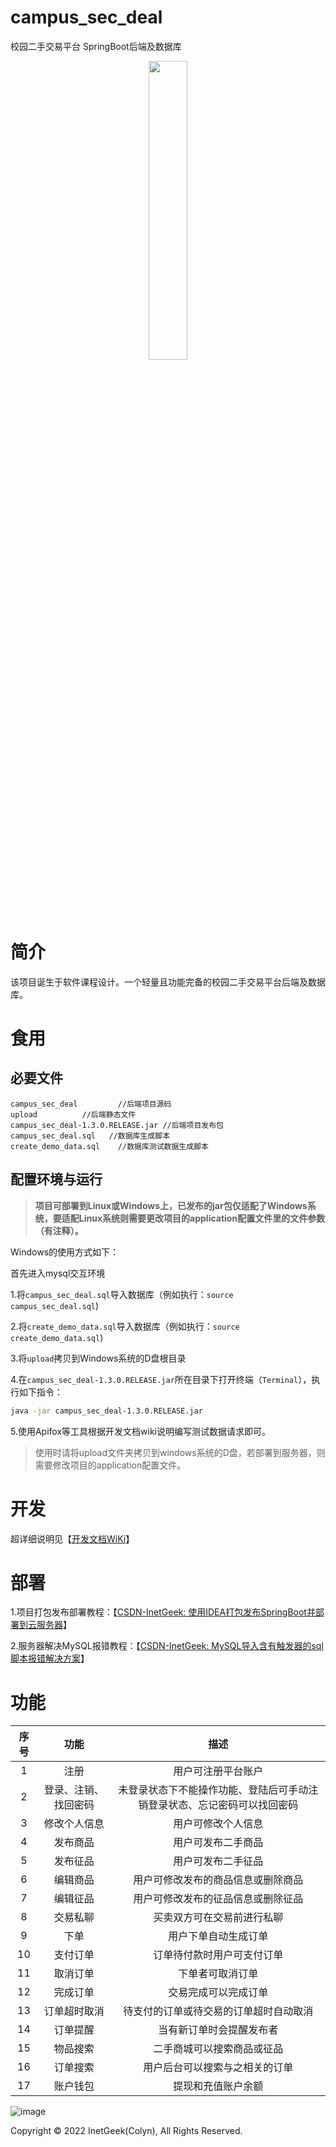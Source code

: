 # campus_sec_deal
校园二手交易平台 SpringBoot后端及数据库
<div align="center">
<img src="https://user-images.githubusercontent.com/42563262/194395085-1bcad0f8-b826-4130-9bf6-27093716f4e1.png" width="35%" height="35%"/>
</div>

# 简介
该项目诞生于软件课程设计。一个轻量且功能完备的校园二手交易平台后端及数据库。
# 食用
## 必要文件
```
campus_sec_deal         //后端项目源码
upload          //后端静态文件
campus_sec_deal-1.3.0.RELEASE.jar //后端项目发布包
campus_sec_deal.sql   //数据库生成脚本
create_demo_data.sql    //数据库测试数据生成脚本
```

## 配置环境与运行
> **项目可部署到Linux或Windows上，已发布的jar包仅适配了Windows系统，要适配Linux系统则需要更改项目的application配置文件里的文件参数（有注释）。**

Windows的使用方式如下：

首先进入mysql交互环境

1.将`campus_sec_deal.sql`导入数据库（例如执行：`source campus_sec_deal.sql`)

2.将`create_demo_data.sql`导入数据库（例如执行：`source create_demo_data.sql`)

3.将`upload`拷贝到Windows系统的D盘根目录

4.在`campus_sec_deal-1.3.0.RELEASE.jar`所在目录下打开终端（`Terminal`），执行如下指令：
```bash
java -jar campus_sec_deal-1.3.0.RELEASE.jar
```

5.使用Apifox等工具根据开发文档wiki说明编写测试数据请求即可。

> 使用时请将upload文件夹拷贝到windows系统的D盘，若部署到服务器，则需要修改项目的application配置文件。

# 开发
超详细说明见【[开发文档WiKi](https://github.com/Inetgeek/campus_sec_deal/wiki/%E5%BC%80%E5%8F%91WiKi)】

# 部署
1.项目打包发布部署教程：【[CSDN-InetGeek: 使用IDEA打包发布SpringBoot并部署到云服务器](https://blog.csdn.net/qq_34532102/article/details/127018858)】

2.服务器解决MySQL报错教程：【[CSDN-InetGeek: MySQL导入含有触发器的sql脚本报错解决方案](https://blog.csdn.net/qq_34532102/article/details/127018488)】

# 功能
| 序号 |         功能         |                             描述                             |
| :--: | :------------------: | :----------------------------------------------------------: |
|  1   |         注册         |                      用户可注册平台账户                      |
|  2   | 登录、注销、找回密码 | 未登录状态下不能操作功能、登陆后可手动注销登录状态、忘记密码可以找回密码 |
|  3   |     修改个人信息     |                      用户可修改个人信息                      |
|  4   |       发布商品       |                      用户可发布二手商品                      |
|  5   |       发布征品       |                      用户可发布二手征品                      |
|  6   |       编辑商品       |              用户可修改发布的商品信息或删除商品              |
|  7   |       编辑征品       |              用户可修改发布的征品信息或删除征品              |
|  8   |       交易私聊       |                  买卖双方可在交易前进行私聊                  |
|  9   |         下单         |                     用户下单自动生成订单                     |
|  10  |       支付订单       |                  订单待付款时用户可支付订单                  |
|  11  |       取消订单       |                       下单者可取消订单                       |
|  12  |       完成订单       |                     交易完成可以完成订单                     |
|  13  |     订单超时取消     |            待支付的订单或待交易的订单超时自动取消            |
|  14  |       订单提醒       |                   当有新订单时会提醒发布者                   |
|  15  |       物品搜索       |                  二手商城可以搜索商品或征品                  |
|  16  |       订单搜索       |                用户后台可以搜索与之相关的订单                |
|  17  |       账户钱包       |                      提现和充值账户余额                      |

![image](https://user-images.githubusercontent.com/42563262/194394912-b099714a-1f13-48ff-bbd6-fc74174204a6.png)


Copyright © 2022 InetGeek(Colyn), All Rights Reserved. 
